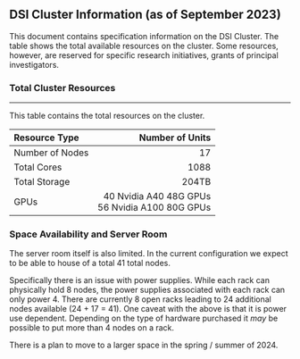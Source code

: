 ## DSI Cluster Information (as of September 2023)

This document contains specification information on the DSI Cluster. The table shows the total available resources on the cluster. Some resources, however, are reserved for specific research initiatives, grants of principal investigators. 

### Total Cluster Resources
---

This table contains the total resources on the cluster.


| Resource Type        | Number of Units | 
|:---------------------|--:|
Number of Nodes	| 17
Total Cores	| 1088
Total Storage |  204TB
GPUs | 40 Nvidia A40 48G GPUs  <br/> 56 Nvidia A100 80G GPUs

### Space Availability and Server Room 

The server room itself is also limited. In the current configuration we expect to be able to house of a total 41 total nodes.

Specifically there is an issue with power supplies. While each rack can physically hold 8 nodes, the power supplies associated with each rack can only power 4. There are currently 8 open racks leading to 24 additional nodes available (24 + 17 = 41). One caveat with the above is that it is power use dependent. Depending on the type of hardware purchased it _may_ be possible to put more than 4 nodes on a rack.

There is a plan to move to a larger space in the spring / summer of 2024.



